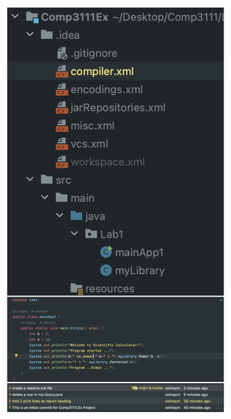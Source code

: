 ![Screenshot 2023-09-09 at 5.47.35 PM.jpg](src%2Fmain%2Fjava%2FLab1%2Fcapture%2FScreenshot%202023-09-09%20at%205.47.35%20PM.jpg)
![Screenshot 2023-09-09 at 5.47.55 PM.jpg](src%2Fmain%2Fjava%2FLab1%2Fcapture%2FScreenshot%202023-09-09%20at%205.47.55%20PM.jpg)
![Screenshot 2023-09-09 at 5.48.13 PM.jpg](src%2Fmain%2Fjava%2FLab1%2Fcapture%2FScreenshot%202023-09-09%20at%205.48.13%20PM.jpg)